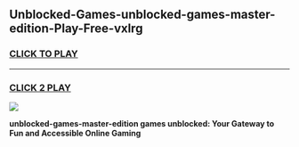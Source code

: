 
## Unblocked-Games-unblocked-games-master-edition-Play-Free-vxlrg
<h3>
<a href="https://premium76.site?title=unblocked-games-master-edition&ref=21A">CLICK TO PLAY</a></h3>
<hr>

<h3>
<a href="https://premium76.site?title=unblocked-games-master-edition&ref=21A">CLICK 2 PLAY</a>
  
</h3>

<a href="https://premium76.site?title=unblocked-games-master-edition&ref=21A"><img src="https://clearcache.store/games.png"></a>


**unblocked-games-master-edition games unblocked: Your Gateway to Fun and Accessible Online Gaming**
